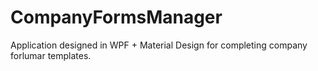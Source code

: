 # CompanyFormsManager
Application designed in WPF + Material Design for completing company forlumar templates.
